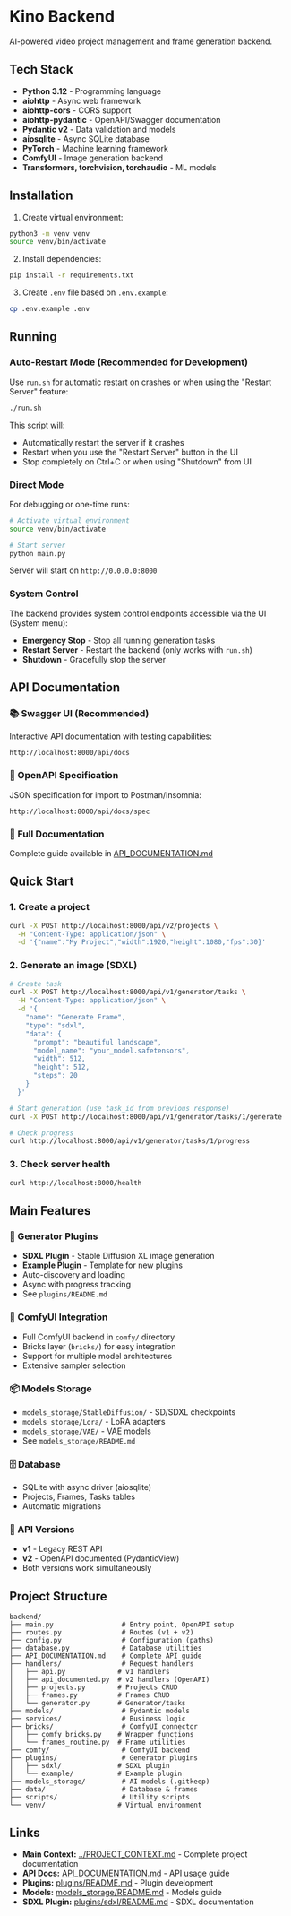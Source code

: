 # Kino Backend

AI-powered video project management and frame generation backend.

## Tech Stack

- **Python 3.12** - Programming language
- **aiohttp** - Async web framework
- **aiohttp-cors** - CORS support
- **aiohttp-pydantic** - OpenAPI/Swagger documentation
- **Pydantic v2** - Data validation and models
- **aiosqlite** - Async SQLite database
- **PyTorch** - Machine learning framework
- **ComfyUI** - Image generation backend
- **Transformers, torchvision, torchaudio** - ML models

## Installation

1. Create virtual environment:
```bash
python3 -m venv venv
source venv/bin/activate
```

2. Install dependencies:
```bash
pip install -r requirements.txt
```

3. Create `.env` file based on `.env.example`:
```bash
cp .env.example .env
```

## Running

### Auto-Restart Mode (Recommended for Development)

Use `run.sh` for automatic restart on crashes or when using the "Restart Server" feature:

```bash
./run.sh
```

This script will:
- Automatically restart the server if it crashes
- Restart when you use the "Restart Server" button in the UI
- Stop completely on Ctrl+C or when using "Shutdown" from UI

### Direct Mode

For debugging or one-time runs:

```bash
# Activate virtual environment
source venv/bin/activate

# Start server
python main.py
```

Server will start on `http://0.0.0.0:8000`

### System Control

The backend provides system control endpoints accessible via the UI (System menu):
- **Emergency Stop** - Stop all running generation tasks
- **Restart Server** - Restart the backend (only works with `run.sh`)
- **Shutdown** - Gracefully stop the server

## API Documentation

### 📚 Swagger UI (Recommended)
Interactive API documentation with testing capabilities:
```
http://localhost:8000/api/docs
```

### 📄 OpenAPI Specification
JSON specification for import to Postman/Insomnia:
```
http://localhost:8000/api/docs/spec
```

### 📖 Full Documentation
Complete guide available in [API_DOCUMENTATION.md](./API_DOCUMENTATION.md)

## Quick Start

### 1. Create a project
```bash
curl -X POST http://localhost:8000/api/v2/projects \
  -H "Content-Type: application/json" \
  -d '{"name":"My Project","width":1920,"height":1080,"fps":30}'
```

### 2. Generate an image (SDXL)
```bash
# Create task
curl -X POST http://localhost:8000/api/v1/generator/tasks \
  -H "Content-Type: application/json" \
  -d '{
    "name": "Generate Frame",
    "type": "sdxl",
    "data": {
      "prompt": "beautiful landscape",
      "model_name": "your_model.safetensors",
      "width": 512,
      "height": 512,
      "steps": 20
    }
  }'

# Start generation (use task_id from previous response)
curl -X POST http://localhost:8000/api/v1/generator/tasks/1/generate

# Check progress
curl http://localhost:8000/api/v1/generator/tasks/1/progress
```

### 3. Check server health
```bash
curl http://localhost:8000/health
```

## Main Features

### 🎨 Generator Plugins
- **SDXL Plugin** - Stable Diffusion XL image generation
- **Example Plugin** - Template for new plugins
- Auto-discovery and loading
- Async with progress tracking
- See `plugins/README.md`

### 🔧 ComfyUI Integration
- Full ComfyUI backend in `comfy/` directory
- Bricks layer (`bricks/`) for easy integration
- Support for multiple model architectures
- Extensive sampler selection

### 📦 Models Storage
- `models_storage/StableDiffusion/` - SD/SDXL checkpoints
- `models_storage/Lora/` - LoRA adapters
- `models_storage/VAE/` - VAE models
- See `models_storage/README.md`

### 🗄️ Database
- SQLite with async driver (aiosqlite)
- Projects, Frames, Tasks tables
- Automatic migrations

### 📡 API Versions
- **v1** - Legacy REST API
- **v2** - OpenAPI documented (PydanticView)
- Both versions work simultaneously

## Project Structure

```
backend/
├── main.py                 # Entry point, OpenAPI setup
├── routes.py               # Routes (v1 + v2)
├── config.py               # Configuration (paths)
├── database.py             # Database utilities
├── API_DOCUMENTATION.md    # Complete API guide
├── handlers/               # Request handlers
│   ├── api.py             # v1 handlers
│   ├── api_documented.py  # v2 handlers (OpenAPI)
│   ├── projects.py        # Projects CRUD
│   ├── frames.py          # Frames CRUD
│   └── generator.py       # Generator/tasks
├── models/                 # Pydantic models
├── services/               # Business logic
├── bricks/                 # ComfyUI connector
│   ├── comfy_bricks.py    # Wrapper functions
│   └── frames_routine.py  # Frame utilities
├── comfy/                  # ComfyUI backend
├── plugins/                # Generator plugins
│   ├── sdxl/              # SDXL plugin
│   └── example/           # Example plugin
├── models_storage/         # AI models (.gitkeep)
├── data/                   # Database & frames
├── scripts/                # Utility scripts
└── venv/                  # Virtual environment
```

## Links

- **Main Context:** [../PROJECT_CONTEXT.md](../PROJECT_CONTEXT.md) - Complete project documentation
- **API Docs:** [API_DOCUMENTATION.md](./API_DOCUMENTATION.md) - API usage guide
- **Plugins:** [plugins/README.md](./plugins/README.md) - Plugin development
- **Models:** [models_storage/README.md](./models_storage/README.md) - Models guide
- **SDXL Plugin:** [plugins/sdxl/README.md](./plugins/sdxl/README.md) - SDXL documentation

